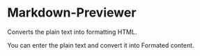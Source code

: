 # Markdown-Previewer

Converts the plain text into formatting HTML.

You can enter the plain text and convert it into Formated content.